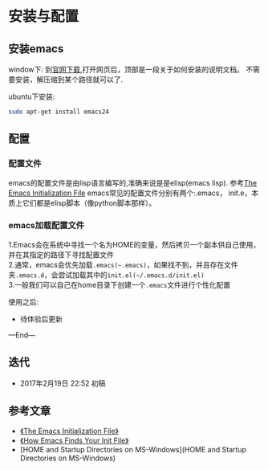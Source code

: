 # 安装与配置

## 安装emacs
window下:
到[官网下载](http://ftp.gnu.org/gnu/emacs/windows/),打开网页后，顶部是一段关于如何安装的说明文档。
不需要安装，解压缩到某个路径就可以了.

ubuntu下安装:
```bash
sudo apt-get install emacs24
```

## 配置

### 配置文件
emacs的配置文件是由lisp语言编写的,准确来说是是elisp(emacs lisp).
参考[The Emacs Initialization File](https://www.gnu.org/software/emacs/manual/html_node/emacs/Init-File.html)
emacs常见的配置文件分别有两个:.emacs， init.e，本质上它们都是elisp脚本（像python脚本那样）。

### emacs加载配置文件
1.Emacs会在系统中寻找一个名为HOME的变量，然后拷贝一个副本供自己使用，并在其指定的路径下寻找配置文件  
2.通常，emacs会优先加载`.emacs(~.emacs)`，如果找不到，并且存在文件夹`.emacs.d`，会尝试加载其中的`init.el(~/.emacs.d/init.el)`  
3.一般我们可以自己在home目录下创建一个`.emacs`文件进行个性化配置




使用之后:

- 待体验后更新


—End—

## 迭代


* 2017年2月19日 22:52 初稿

## 参考文章
- [《The Emacs Initialization File》](https://www.gnu.org/software/emacs/manual/html_node/emacs/Init-File.html)
- [《How Emacs Finds Your Init File》](https://www.gnu.org/software/emacs/manual/html_node/emacs/Find-Init.html)
- [HOME and Startup Directories on MS-Windows](HOME and Startup Directories on MS-Windows)

